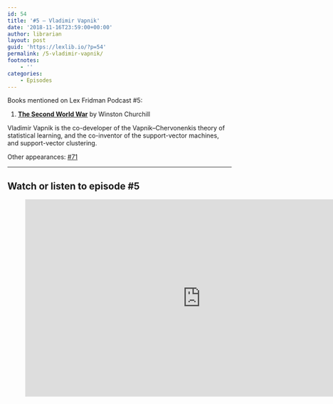 ```yaml
---
id: 54
title: '#5 – Vladimir Vapnik'
date: '2018-11-16T23:59:00+00:00'
author: librarian
layout: post
guid: 'https://lexlib.io/?p=54'
permalink: /5-vladimir-vapnik/
footnotes:
    - ''
categories:
    - Episodes
---
```


Books mentioned on Lex Fridman Podcast #5:

1. <b><a href="https://amzn.to/3XbxQ77" target="_blank" rel="sponsored noopener noreferrer">The Second World War</a></b> by Winston Churchill

<!--more-->

Vladimir Vapnik is the co-developer of the Vapnik–Chervonenkis theory of statistical learning, and the co-inventor of the support-vector machines, and support-vector clustering.

Other appearances: [\#71](/71-vladimir-vapnik/)

- - - - - -

## Watch or listen to episode #5

<figure class="wp-block-embed is-type-video is-provider-youtube wp-block-embed-youtube wp-embed-aspect-16-9 wp-has-aspect-ratio"><div class="wp-block-embed__wrapper"><iframe allow="accelerometer; autoplay; clipboard-write; encrypted-media; gyroscope; picture-in-picture; web-share" allowfullscreen="" frameborder="0" height="443" loading="lazy" src="https://www.youtube.com/embed/STFcvzoxVw4?feature=oembed" title="Vladimir Vapnik: Statistical Learning | Lex Fridman Podcast #5" width="788"></iframe></div></figure>
